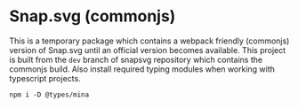 # Snap.svg (commonjs)

This is a temporary package which contains a webpack friendly (commonjs) version of Snap.svg until an official version becomes available. This project is built from the `dev` branch of snapsvg repository which contains the commonjs build. Also install required typing modules when working with typescript projects.

```shell
npm i -D @types/mina
```
